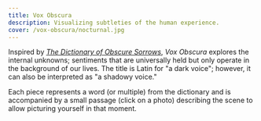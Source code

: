 ```yaml
---
title: Vox Obscura
description: Visualizing subtleties of the human experience.
cover: /vox-obscura/nocturnal.jpg
---
```


Inspired by [*The Dictionary of Obscure Sorrows*](https://www.dictionaryofobscuresorrows.com/), *Vox Obscura* explores the internal unknowns; sentiments that are universally held but only operate in the background of our lives. The title is Latin for "a dark voice"; however, it can also be interpreted as "a shadowy voice."

Each piece represents a word (or multiple) from the dictionary and is accompanied by a small passage (click on a photo) describing the scene to allow picturing yourself in that moment.
